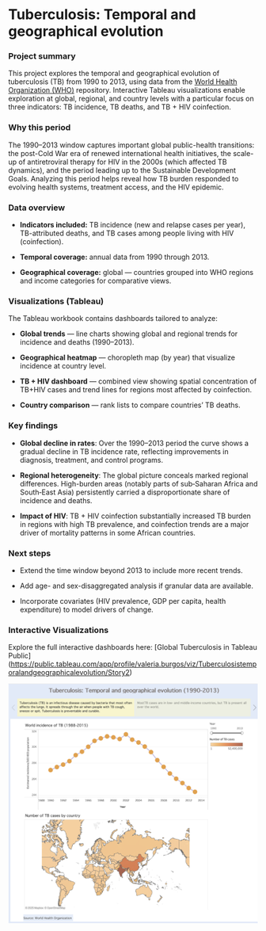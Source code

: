 # Tuberculosis: Temporal and geographical evolution


### Project summary ###

This project explores the temporal and geographical evolution of tuberculosis (TB) from 1990 to 2013, using data from the [World Health Organization (WHO)](https://www.who.int/teams/global-tuberculosis-programme/data) repository.
Interactive Tableau visualizations enable exploration at global, regional, and country levels with a particular focus on three indicators: TB incidence, TB deaths, and TB + HIV coinfection.


### Why this period

The 1990–2013 window captures important global public-health transitions: the post-Cold War era of renewed international health initiatives, the scale-up of antiretroviral therapy for HIV in the 2000s (which affected TB dynamics), and the period leading up to the Sustainable Development Goals. Analyzing this period helps reveal how TB burden responded to evolving health systems, treatment access, and the HIV epidemic.


### Data overview

- **Indicators included:** TB incidence (new and relapse cases per year), TB-attributed deaths, and TB cases among people living with HIV (coinfection).

- **Temporal coverage:** annual data from 1990 through 2013.

- **Geographical coverage:** global — countries grouped into WHO regions and income categories for comparative views.




### Visualizations (Tableau)

The Tableau workbook contains dashboards tailored to analyze:

- **Global trends** — line charts showing global and regional trends for incidence and deaths (1990–2013).

- **Geographical heatmap** — choropleth map (by year) that visualize incidence at country level.

- **TB + HIV dashboard** — combined view showing spatial concentration of TB+HIV cases and trend lines for regions most affected by coinfection.

- **Country comparison** — rank lists to compare countries’ TB deaths.


### Key findings

- **Global decline in rates**: Over the 1990–2013 period the curve shows a gradual decline in TB incidence rate, reflecting improvements in diagnosis, treatment, and control programs.

- **Regional heterogeneity**: The global picture conceals marked regional differences. High-burden areas (notably parts of sub‑Saharan Africa and South‑East Asia) persistently carried a disproportionate share of incidence and deaths.

- **Impact of HIV**: TB + HIV coinfection substantially increased TB burden in regions with high TB prevalence, and coinfection trends are a major driver of mortality patterns in some African countries.



### Next steps

- Extend the time window beyond 2013 to include more recent trends.

- Add age- and sex-disaggregated analysis if granular data are available.

- Incorporate covariates (HIV prevalence, GDP per capita, health expenditure) to model drivers of change.


### Interactive Visualizations
Explore the full interactive dashboards here: [Global Tuberculosis in Tableau Public] (https://public.tableau.com/app/profile/valeria.burgos/viz/Tuberculosistemporalandgeographicalevolution/Story2)

![Dashboard Preview](dashboard_preview.png)
